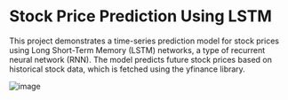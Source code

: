 # Stock Price Prediction Using LSTM
This project demonstrates a time-series prediction model for stock prices using Long Short-Term Memory (LSTM) networks, a type of recurrent neural network (RNN). The model predicts future stock prices based on historical stock data, which is fetched using the yfinance library.

![image](https://github.com/user-attachments/assets/ffdd9c0f-665a-4b1b-a9b7-a37682d0bfac)


